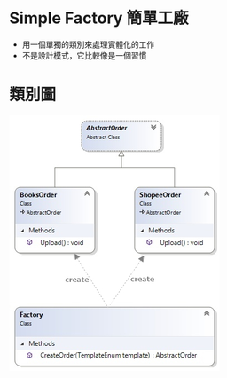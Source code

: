 ﻿# Simple Factory 簡單工廠
- 用一個單獨的類別來處理實體化的工作 
- 不是設計模式，它比較像是一個習慣

# 類別圖
![Class Diagram](ClassDiagram.jpg)